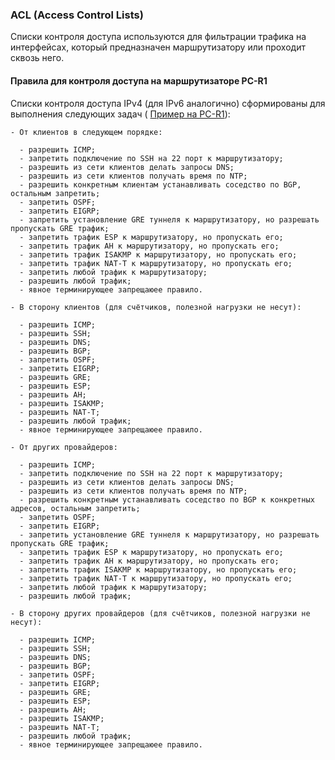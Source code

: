 ### ACL (Access Control Lists)

  Списки контроля доступа используются для фильтрации трафика на интерфейсах, который предназначен маршрутизатору или проходит сквозь него.

#### Правила для контроля доступа на маршрутизаторе PC-R1

  Списки контроля доступа IPv4 (для IPv6 аналогично) сформированы для выполнения следующих задач (
  [Пример на PC-R1](../configs/PC-R1#L164-L728)):

    - От клиентов в следующем порядке:

      - разрешить ICMP;
      - запретить подключение по SSH на 22 порт к маршрутизатору;
      - разрешить из сети клиентов делать запросы DNS;
      - разрешить из сети клиентов получать время по NTP;
      - разрешить конкретным клиентам устанавливать соседство по BGP, остальным запретить;
      - запретить OSPF;
      - запретить EIGRP;
      - запретить установление GRE туннеля к маршрутизатору, но разрешать пропускать GRE трафик;
      - запретить трафик ESP к маршрутизатору, но пропускать его;
      - запретить трафик AH к маршрутизатору, но пропускать его;     
      - запретить трафик ISAKMP к маршрутизатору, но пропускать его;
      - запретить трафик NAT-T к маршрутизатору, но пропускать его;
      - запретить любой трафик к маршрутизатору;
      - разрешить любой трафик;
      - явное терминирующее запрещаюее правило.
      
    - В сторону клиентов (для счётчиков, полезной нагрузки не несут):

      - разрешить ICMP;
      - разрешить SSH;
      - разрешить DNS;
      - разрешить BGP;
      - запретить OSPF;
      - запретить EIGRP;
      - разрешить GRE;
      - разрешить ESP;  
      - разрешить AH;
      - разрешить ISAKMP;
      - разрешить NAT-T;
      - разрешить любой трафик;
      - явное терминирующее запрещаюее правило.

    - От других провайдеров:

      - разрешить ICMP;
      - запретить подключение по SSH на 22 порт к маршрутизатору;
      - разрешить из сети клиентов делать запросы DNS;
      - разрешить из сети клиентов получать время по NTP;
      - разрешить конкретным устанавливать соседство по BGP к конкретных адресов, остальным запретить;
      - запретить OSPF;
      - запретить EIGRP;
      - запретить установление GRE туннеля к маршрутизатору, но разрешать пропускать GRE трафик;
      - запретить трафик ESP к маршрутизатору, но пропускать его;
      - запретить трафик AH к маршрутизатору, но пропускать его;     
      - запретить трафик ISAKMP к маршрутизатору, но пропускать его;
      - запретить трафик NAT-T к маршрутизатору, но пропускать его;
      - запретить любой трафик к маршрутизатору;
      - разрешить любой трафик;

    - В сторону других провайдеров (для счётчиков, полезной нагрузки не несут):

      - разрешить ICMP;
      - разрешить SSH;
      - разрешить DNS;
      - разрешить BGP;
      - запретить OSPF;
      - запретить EIGRP;
      - разрешить GRE;
      - разрешить ESP;  
      - разрешить AH;
      - разрешить ISAKMP;
      - разрешить NAT-T;
      - разрешить любой трафик;
      - явное терминирующее запрещаюее правило.
